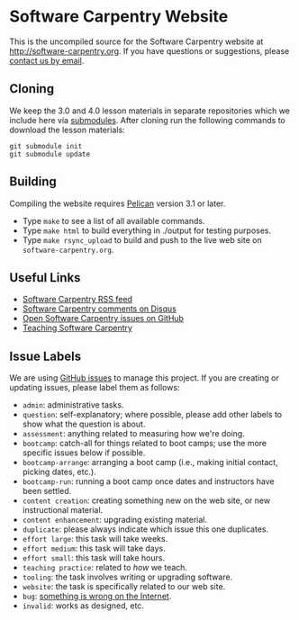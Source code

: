 Software Carpentry Website
==========================

This is the uncompiled source for the Software Carpentry website at
http://software-carpentry.org.  If you have questions or suggestions,
please [contact us by email](mailto:info@software-carpentry.org).

Cloning
-------

We keep the 3.0 and 4.0 lesson materials in separate repositories which we include
here via [submodules](http://git-scm.com/book/en/Git-Tools-Submodules).
After cloning run the following commands to download the lesson materials:

    git submodule init
    git submodule update

Building
--------

Compiling the website requires [Pelican](http://getpelican.com/)
version 3.1 or later.

* Type `make` to see a list of all available commands.
* Type `make html` to build everything in ./output for testing purposes.
* Type `make rsync_upload` to build and push to the live web site on `software-carpentry.org`.

Useful Links
------------

* [Software Carpentry RSS feed](http://software-carpentry.org/feed.xml)
* [Software Carpentry comments on Disqus](http://software-carpentry.disqus.com/latest.rss)
* [Open Software Carpentry issues on GitHub](https://github.com/swcarpentry/website/issues?state=open)
* [Teaching Software Carpentry](http://teaching.software-carpentry.org)

Issue Labels
------------

We are using [GitHub issues](https://github.com/swcarpentry/website/issues?state=open)
to manage this project.  If you are creating or updating issues, please
label them as follows:

* `admin`: administrative tasks.
* `question`: self-explanatory; where possible, please add other labels to show what the question is about.
* `assessment`: anything related to measuring how we're doing.
* `bootcamp`: catch-all for things related to boot camps; use the more specific issues below if possible.
* `bootcamp-arrange`: arranging a boot camp (i.e., making initial contact, picking dates, etc.).
* `bootcamp-run`: running a boot camp once dates and instructors have been settled.
* `content creation`: creating something new on the web site, or new instructional material.
* `content enhancement`: upgrading existing material.
* `duplicate`: please always indicate which issue this one duplicates.
* `effort large`: this task will take weeks.
* `effort medium`: this task will take days.
* `effort small`: this task will take hours.
* `teaching practice`: related to *how* we teach.
* `tooling`: the task involves writing or upgrading software.
* `website`: the task is specifically related to our web site.
* `bug`: [something is wrong on the Internet](http://xkcd.com/386/).
* `invalid`: works as designed, etc.
